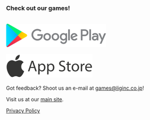 ### Check out our games!  
&nbsp;  
[![App Store](Google_Play_logo.png)](https://apps.apple.com/us/developer/lig-inc/id1524271426)  
&nbsp;  
[![Google Play](App_Store_logo.png)](https://play.google.com/store/apps/developer?id=LIG+Inc.)
&nbsp;  
&nbsp;  
Got feedback? Shoot us an e-mail at [games@liginc.co.jp](games@liginc.co.jp)!  
  
Visit us at our [main site](https://liginc.co.jp/).  
  
[Privacy Policy](https://liginc.co.jp/privacy)
